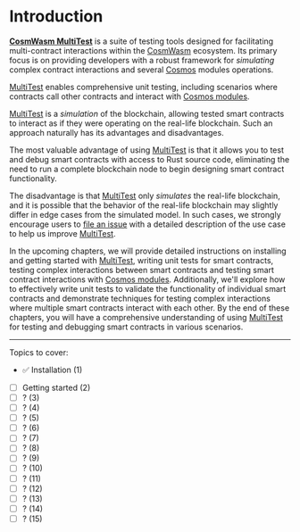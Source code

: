 # Introduction

[**CosmWasm MultiTest**](https://github.com/CosmWasm/cw-multi-test) is a suite
of testing tools designed for facilitating multi-contract interactions within
the [CosmWasm](https://github.com/CosmWasm) ecosystem. Its primary focus is on
providing developers with a robust framework for _simulating_ complex contract
interactions and several [Cosmos](https://docs.cosmos.network/) modules
operations.

[MultiTest](https://github.com/CosmWasm/cw-multi-test) enables comprehensive
unit testing, including scenarios where contracts call other contracts and
interact with
[Cosmos modules](https://docs.cosmos.network/v0.50/learn/intro/sdk-design#modules).

[MultiTest](https://github.com/CosmWasm/cw-multi-test) is a _simulation_ of the
blockchain, allowing tested smart contracts to interact as if they were
operating on the real-life blockchain. Such an approach naturally has its
advantages and disadvantages.

The most valuable advantage of using
[MultiTest](https://github.com/CosmWasm/cw-multi-test) is that it allows you to
test and debug smart contracts with access to Rust source code, eliminating the
need to run a complete blockchain node to begin designing smart contract
functionality.

The disadvantage is that [MultiTest](https://github.com/CosmWasm/cw-multi-test)
only _simulates_ the real-life blockchain, and it is possible that the behavior
of the real-life blockchain may slightly differ in edge cases from the simulated
model. In such cases, we strongly encourage users to
[file an issue](https://github.com/CosmWasm/cw-multi-test/issues) with a
detailed description of the use case to help us improve
[MultiTest](https://github.com/CosmWasm/cw-multi-test).

In the upcoming chapters, we will provide detailed instructions on installing
and getting started with [MultiTest](https://github.com/CosmWasm/cw-multi-test),
writing unit tests for smart contracts, testing complex interactions between
smart contracts and testing smart contract interactions with
[Cosmos modules](https://docs.cosmos.network/v0.50/learn/intro/sdk-design#modules).
Additionally, we'll explore how to effectively write unit tests to validate the
functionality of individual smart contracts and demonstrate techniques for
testing complex interactions where multiple smart contracts interact with each
other. By the end of these chapters, you will have a comprehensive understanding
of using [MultiTest](https://github.com/CosmWasm/cw-multi-test) for testing and
debugging smart contracts in various scenarios.

---

Topics to cover:

- ✅ Installation (1)
- [ ] Getting started (2)
- [ ] ? (3)
- [ ] ? (4)
- [ ] ? (5)
- [ ] ? (6)
- [ ] ? (7)
- [ ] ? (8)
- [ ] ? (9)
- [ ] ? (10)
- [ ] ? (11)
- [ ] ? (12)
- [ ] ? (13)
- [ ] ? (14)
- [ ] ? (15)
